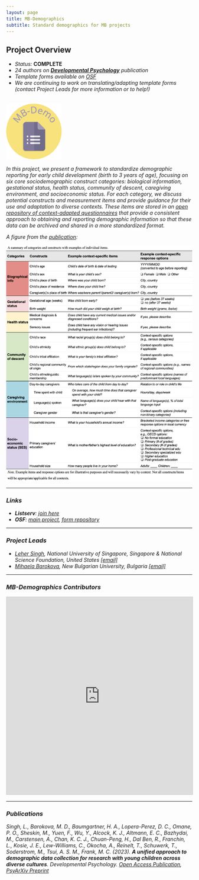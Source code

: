```yaml
---
layout: page
title: MB-Demographics
subtitle: Standard demographics for MB projects
---
```



<div class="container">
  <div class="row justify-content-around">
    <div class="col-lg-8">
      <h2>Project Overview</h2>
      <ul>
        <li><i>Status:</i> <b>COMPLETE</b></li>
        <li><i>24 authors on <a href="https://doi.org/10.1037/dev0001623" target="_blank"><b>Developmental Psychology</b></a> <i>publication</i></li>
        <li><i>Template forms available on <a href="https://osf.io/nqc92/" target="_blank">OSF</a></i></li>
        <li><i>We are continuing to work on translating/adapting template forms (contact Project Leads for more information or to help!)</i></li>
      </ul>
    </div>
    <div class="col-lg-4">
      <br>
      <img src="/assets/img/MBDemo_logo.png" width="150">
    </div>
  </div>
</div>



In this project, we present a framework to standardize demographic reporting for early child development (birth to 3 years of age), focusing on six core sociodemographic construct categories: biological information, gestational status, health status, community of descent, caregiving environment, and socioeconomic status. For each category, we discuss potential constructs and measurement items and provide guidance for their use and adaptation to diverse contexts. These items are stored in an [open repository of context-adapted questionnaires](https://osf.io/nqc92/) that provide a consistent approach to obtaining and reporting demographic information so that these data can be archived and shared in a more standardized format. <br>

A figure from the [publication](https://doi.org/10.1037/dev0001623):

<img src="/assets/img/demographics_figure2.png">


***
### Links
* **Listserv**: [join here](https://mailman.stanford.edu/mailman/listinfo/manybabies-demographics)
* **OSF**: [main project](https://osf.io/tc7hy/), [form repository](https://osf.io/nqc92/)


***
### Project Leads
* [Leher Singh](https://fass.nus.edu.sg/psy/people/singh-leher/), *National University of Singapore, Singapore & National Science Foundation, United States* [[email]](mailto:leher.singh.nus@gmail.com)
* [Mihaela Barokova](https://barokova.com/about/), *New Bulgarian University, Bulgaria* [[email]](mailto:mihaela.barokova@gmail.com)


***
### MB-Demographics Contributors

<iframe class="airtable-embed" src="https://airtable.com/embed/appRoqMKzcK3NsXt4/shryNT2pI2YLUsXDa?backgroundColor=blueDusty&viewControls=on" frameborder="0" onmousewheel="" width="100%" height="533" style="background: transparent; border: 1px solid #ccc;"></iframe>


***
### Publications
Singh, L., Barokova, M. D., Baumgartner, H. A., Lopera-Perez, D. C., Omane, P. O., Sheskin, M., Yuen, F., Wu, Y., Alcock, K. J., Altmann, E. C., Bazhydai, M., Carstensen, A., Chan, K. C. J., Chuan-Peng, H., Dal Ben, R., Franchin, L., Kosie, J. E., Lew-Williams, C., Okocha, A., Reinelt, T., Schuwerk, T., Soderstrom, M., Tsui, A. S. M., Frank, M. C. (2023). **A unified approach to demographic data collection for research with young children across diverse cultures**. *Developmental Psychology*. [Open Access Publication](https://doi.org/10.1037/dev0001623), [PsyArXiv Preprint](https://doi.org/10.31234/osf.io/agt3d)
